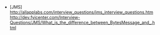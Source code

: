 

*    [JMS]    
    http://allapplabs.com/interview_questions/jms_interview_questions.htm    
    http://dev.fyicenter.com/Interview-Questions/JMS/What_is_the_difference_between_BytesMessage_and_.html
